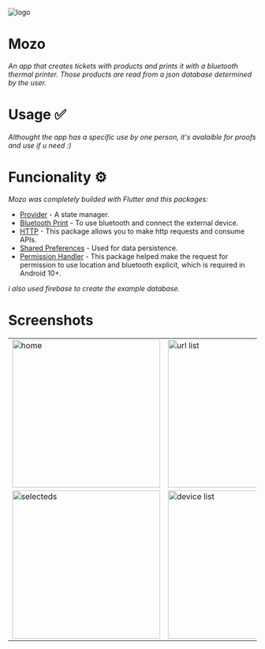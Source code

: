 ![logo](https://github.com/Joaqlop/Mozo/assets/111933055/2437002d-a255-4961-ad10-4955a0b0ce7a)
# Mozo 
_An app that creates tickets with products and prints it with a bluetooth thermal printer. Those products are read from a json database determined by the user._

# Usage ✅
_Althought the app has a specific use by one person, it's avalaible for proofs and use if u need :)_

# Funcionality ⚙️ 
_Mozo was completely builded with Flutter and this packages:_
* [Provider](https://pub.dev/packages/provider) - A state manager.
* [Bluetooth Print](https://pub.dev/packages/bluetooth_print) - To use bluetooth and connect the external device.
* [HTTP](https://pub.dev/packages/http) - This package allows you to make http requests and consume APIs.
* [Shared Preferences](https://pub.dev/packages/shared_preferences) - Used for data persistence.
* [Permission Handler](https://pub.dev/packages/permission_handler) - This package helped make the request for permission to use location and bluetooth explicit, which is required in Android 10+.

_i also used firebase to create the example database._

# Screenshots

<table style={border:"none"}><tr>
<td><img src="https://github.com/Joaqlop/Mozo/assets/111933055/aefec80a-b198-4eb5-944c-b72e659eba2f" alt="home" width=300px></td>
<td><img src="https://github.com/Joaqlop/Mozo/assets/111933055/fa9c3403-b0ff-4d02-aaa3-10a7ac2aef9d" alt="url list" width=300px></td>
<td><img src="https://github.com/Joaqlop/Mozo/assets/111933055/4e78bee5-5079-4e71-9a85-5b7834d9aa68" alt="grid list" width=300px></td>
</tr>
<tr>
  <td><img src="https://github.com/Joaqlop/Mozo/assets/111933055/34aedfcd-b31f-499a-af3f-43cbc16124d4" alt="selecteds" width=300px></td>
  <td><img src="https://github.com/Joaqlop/Mozo/assets/111933055/66cd3eb8-442b-48c9-9f68-9180c706b01a" alt="device list" width=300px></td>
</tr>
